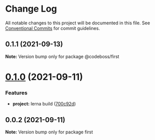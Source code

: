 # Change Log

All notable changes to this project will be documented in this file.
See [Conventional Commits](https://conventionalcommits.org) for commit guidelines.

## 0.1.1 (2021-09-13)

**Note:** Version bump only for package @codeboss/first





# [0.1.0](https://github.com/dcagnetta/angular-mono-library/compare/first@0.0.2...first@0.1.0) (2021-09-11)


### Features

* **project:** lerna build ([700c92d](https://github.com/dcagnetta/angular-mono-library/commit/700c92d78d44ef38a1d323b5655a680950c22463))





## 0.0.2 (2021-09-11)

**Note:** Version bump only for package first
